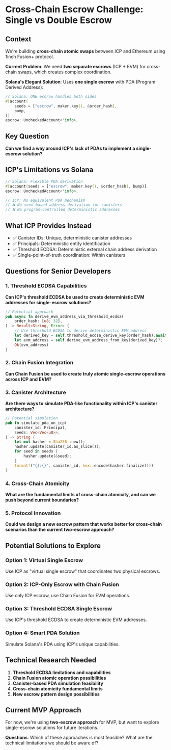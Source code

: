 # Cross-Chain Escrow Challenge: Single vs Double Escrow

## Context

We're building **cross-chain atomic swaps** between ICP and Ethereum using 1inch Fusion+ protocol.

**Current Problem**: We need **two separate escrows** (ICP + EVM) for cross-chain swaps, which creates complex coordination.

**Solana's Elegant Solution**: Uses **one single escrow** with PDA (Program Derived Address):

```rust
// Solana: ONE escrow handles both sides
#[account(
    seeds = ["escrow", maker.key(), &order_hash],
    bump,
)]
escrow: UncheckedAccount<'info>,
```

## Key Question

**Can we find a way around ICP's lack of PDAs to implement a single-escrow solution?**

## ICP's Limitations vs Solana

```rust
// Solana: Flexible PDA derivation
#[account(seeds = ["escrow", maker.key(), &order_hash], bump)]
escrow: UncheckedAccount<'info>,

// ICP: No equivalent PDA mechanism
// ❌ No seed-based address derivation for canisters
// ❌ No program-controlled deterministic addresses
```

## What ICP Provides Instead

- ✅ Canister IDs: Unique, deterministic canister addresses
- ✅ Principals: Deterministic entity identification
- ✅ Threshold ECDSA: Deterministic external chain address derivation
- ✅ Single-point-of-truth coordination: Within canisters

## Questions for Senior Developers

### 1. Threshold ECDSA Capabilities

**Can ICP's threshold ECDSA be used to create deterministic EVM addresses for single-escrow solutions?**

```rust
// Potential approach
pub async fn derive_evm_address_via_threshold_ecdsa(
    order_hash: [u8; 32],
) -> Result<String, Error> {
    // Use threshold ECDSA to derive deterministic EVM address
    let derived_key = self.threshold_ecdsa_derive_key(order_hash).await?;
    let evm_address = self.derive_evm_address_from_key(derived_key)?;
    Ok(evm_address)
}
```

### 2. Chain Fusion Integration

**Can Chain Fusion be used to create truly atomic single-escrow operations across ICP and EVM?**

### 3. Canister Architecture

**Are there ways to simulate PDA-like functionality within ICP's canister architecture?**

```rust
// Potential simulation
pub fn simulate_pda_on_icp(
    canister_id: Principal,
    seeds: Vec<Vec<u8>>,
) -> String {
    let mut hasher = Sha256::new();
    hasher.update(canister_id.as_slice());
    for seed in seeds {
        hasher.update(&seed);
    }
    format!("{}:{}", canister_id, hex::encode(hasher.finalize()))
}
```

### 4. Cross-Chain Atomicity

**What are the fundamental limits of cross-chain atomicity, and can we push beyond current boundaries?**

### 5. Protocol Innovation

**Could we design a new escrow pattern that works better for cross-chain scenarios than the current two-escrow approach?**

## Potential Solutions to Explore

### Option 1: Virtual Single Escrow

Use ICP as "virtual single escrow" that coordinates two physical escrows.

### Option 2: ICP-Only Escrow with Chain Fusion

Use only ICP escrow, use Chain Fusion for EVM operations.

### Option 3: Threshold ECDSA Single Escrow

Use ICP's threshold ECDSA to create deterministic EVM addresses.

### Option 4: Smart PDA Solution

Simulate Solana's PDA using ICP's unique capabilities.

## Technical Research Needed

1. **Threshold ECDSA limitations and capabilities**
2. **Chain Fusion atomic operation possibilities**
3. **Canister-based PDA simulation feasibility**
4. **Cross-chain atomicity fundamental limits**
5. **New escrow pattern design possibilities**

## Current MVP Approach

For now, we're using **two-escrow approach** for MVP, but want to explore single-escrow solutions for future iterations.

**Questions**: Which of these approaches is most feasible? What are the technical limitations we should be aware of?

